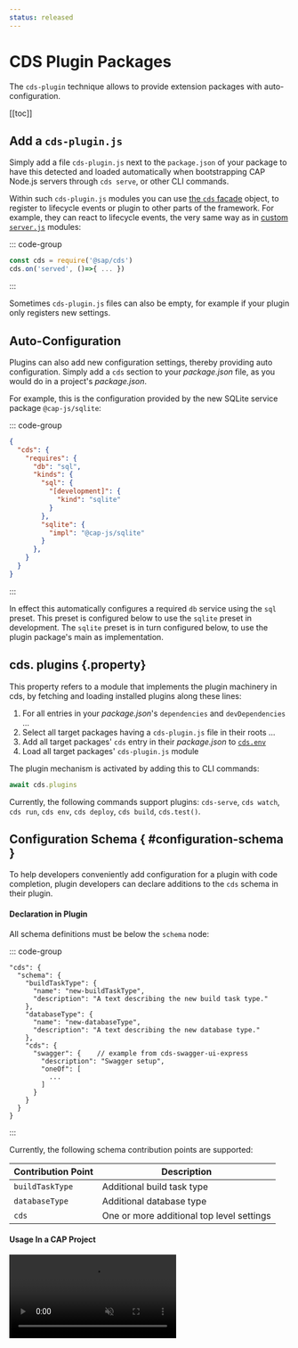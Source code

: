 ```yaml
---
status: released
---
```


# CDS Plugin Packages



The `cds-plugin` technique allows to provide extension packages with auto-configuration.

[[toc]]



## Add a `cds-plugin.js`

Simply add a file `cds-plugin.js` next to the `package.json` of your package to have this detected and loaded automatically when bootstrapping CAP Node.js servers through `cds serve`, or other CLI commands.

Within such `cds-plugin.js` modules you can use [the `cds` facade](cds-facade) object, to register to lifecycle events or plugin to other parts of the framework. For example, they can react to lifecycle events, the very same way as in [custom `server.js`](cds-server#custom-server-js) modules:

::: code-group

```js [cds-plugin.js]
const cds = require('@sap/cds')
cds.on('served', ()=>{ ... })
```

:::

Sometimes `cds-plugin.js` files can also be empty, for example if your plugin only registers new settings.



## Auto-Configuration

Plugins can also add new configuration settings, thereby providing auto configuration. Simply add a `cds` section to your *package.json* file, as you would do in a project's *package.json*.

For example, this is the configuration provided by the new SQLite service package `@cap-js/sqlite`:

::: code-group

```json [package.json]
{
  "cds": {
    "requires": {
      "db": "sql",
      "kinds": {
        "sql": {
          "[development]": {
            "kind": "sqlite"
          }
        },
        "sqlite": {
          "impl": "@cap-js/sqlite"
        }
      },
    }
  }
}
```

:::

In effect this automatically configures a required `db` service using the `sql` preset. This preset is configured below to use the `sqlite` preset in development. The `sqlite` preset is in turn configured below, to use the plugin package's main as implementation.



## cds. plugins {.property}

This property refers to a module that implements the plugin machinery in cds, by fetching and loading installed plugins along these lines:

1. For all entries in your *package.json*'s `dependencies` and `devDependencies` ...
2. Select all target packages having a `cds-plugin.js` file in their roots ...
3. Add all target packages' `cds` entry in their *package.json* to [`cds.env`](cds-env)
4. Load all target packages' `cds-plugin.js` module

The plugin mechanism is activated by adding this to CLI commands:

```js
await cds.plugins
```

Currently, the following commands support plugins: `cds-serve`, `cds watch`, `cds run`, `cds env`, `cds deploy`, `cds build`, `cds.test()`.

## Configuration Schema <Beta /> { #configuration-schema }

To help developers conveniently add configuration for a plugin with code completion, plugin developers can declare additions to the `cds` schema in their plugin.

#### Declaration in Plugin

All schema definitions must be below the `schema` node:

::: code-group

```jsonc [package.json]
"cds": {
  "schema": {
    "buildTaskType": {
      "name": "new-buildTaskType",
      "description": "A text describing the new build task type."
    },
    "databaseType": {
      "name": "new-databaseType",
      "description": "A text describing the new database type."
    },
    "cds": {
      "swagger": {    // example from cds-swagger-ui-express
        "description": "Swagger setup",
        "oneOf": [
          ...
        ]
      }
    }
  }
}
```

:::

Currently, the following schema contribution points are supported:

| Contribution Point | Description                               |
|--------------------|-------------------------------------------|
| `buildTaskType`    | Additional build task type                |
| `databaseType`     | Additional database type                  |
| `cds`              | One or more additional top level settings |


#### Usage In a CAP Project

<video src="./assets/schema-usage_compressed.mp4" autoplay loop muted webkit-playsinline playsinline />{.ignore-dark style="width: 688px"}

